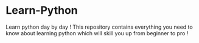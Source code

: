 # Learn-Python
Learn python day by day ! This repository contains everything you need to know about learning python which will skill you up from beginner to pro !
